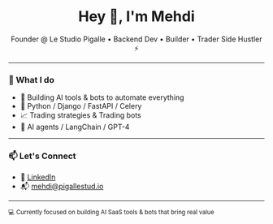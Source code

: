 <h1 align="center">Hey 👋, I'm Mehdi</h1>
<p align="center">Founder @ Le Studio Pigalle • Backend Dev • Builder • Trader Side Hustler ⚡</p>

---

### 💼 What I do

- 🧠 Building AI tools & bots to automate everything
- 🔧 Python / Django / FastAPI / Celery
- 📈 Trading strategies & Trading bots
- 💬 AI agents / LangChain / GPT-4

---

### 📫 Let's Connect

- 💼 [LinkedIn](https://www.linkedin.com/in/mehdi-meraoumia-31b24514b/)
- 📬 mehdi@pigallestud.io

---

<sub>💻 Currently focused on building AI SaaS tools & bots that bring real value</sub>
